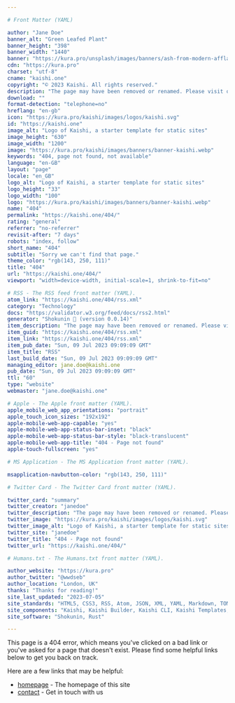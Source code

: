 ```yaml
---

# Front Matter (YAML)

author: "Jane Doe"
banner_alt: "Green Leafed Plant"
banner_height: "398"
banner_width: "1440"
banner: "https://kura.pro/unsplash/images/banners/ash-from-modern-afflatus-NQ6Lh81BTRs-unsplash.jpg"
cdn: "https://kura.pro"
charset: "utf-8"
cname: "kaishi.one"
copyright: "© 2023 Kaishi. All rights reserved."
description: "The page may have been removed or renamed. Please visit our homepage for more information."
download: ""
format-detection: "telephone=no"
hreflang: "en-gb"
icon: "https://kura.pro/kaishi/images/logos/kaishi.svg"
id: "https://kaishi.one"
image_alt: "Logo of Kaishi, a starter template for static sites"
image_height: "630"
image_width: "1200"
image: "https://kura.pro/kaishi/images/banners/banner-kaishi.webp"
keywords: "404, page not found, not available"
language: "en-GB"
layout: "page"
locale: "en_GB"
logo_alt: "Logo of Kaishi, a starter template for static sites"
logo_height: "33"
logo_width: "100"
logo: "https://kura.pro/kaishi/images/banners/banner-kaishi.webp"
name: "404"
permalink: "https://kaishi.one/404/"
rating: "general"
referrer: "no-referrer"
revisit-after: "7 days"
robots: "index, follow"
short_name: "404"
subtitle: "Sorry we can't find that page."
theme_color: "rgb(143, 250, 111)"
title: "404"
url: "https://kaishi.one/404/"
viewport: "width=device-width, initial-scale=1, shrink-to-fit=no"

# RSS - The RSS feed front matter (YAML).
atom_link: "https://kaishi.one/404/rss.xml"
category: "Technology"
docs: "https://validator.w3.org/feed/docs/rss2.html"
generator: "Shokunin 🦀 (version 0.0.14)"
item_description: "The page may have been removed or renamed. Please visit our homepage for more information."
item_guid: "https://kaishi.one/404/rss.xml"
item_link: "https://kaishi.one/404/rss.xml"
item_pub_date: "Sun, 09 Jul 2023 09:09:09 GMT"
item_title: "RSS"
last_build_date: "Sun, 09 Jul 2023 09:09:09 GMT"
managing_editor: jane.doe@kaishi.one
pub_date: "Sun, 09 Jul 2023 09:09:09 GMT"
ttl: "60"
type: "website"
webmaster: "jane.doe@kaishi.one"

# Apple - The Apple front matter (YAML).
apple_mobile_web_app_orientations: "portrait"
apple_touch_icon_sizes: "192x192"
apple-mobile-web-app-capable: "yes"
apple-mobile-web-app-status-bar-inset: "black"
apple-mobile-web-app-status-bar-style: "black-translucent"
apple-mobile-web-app-title: "404 - Page not found"
apple-touch-fullscreen: "yes"

# MS Application - The MS Application front matter (YAML).

msapplication-navbutton-color: "rgb(143, 250, 111)"

# Twitter Card - The Twitter Card front matter (YAML).

twitter_card: "summary"
twitter_creator: "janedoe"
twitter_description: "The page may have been removed or renamed. Please visit our homepage for more information."
twitter_image: "https://kura.pro/kaishi/images/logos/kaishi.svg"
twitter_image_alt: "Logo of Kaishi, a starter template for static sites"
twitter_site: "janedoe"
twitter_title: "404 - Page not found"
twitter_url: "https://kaishi.one/404/"

# Humans.txt - The Humans.txt front matter (YAML).

author_website: "https://kura.pro"
author_twitter: "@wwdseb"
author_location: "London, UK"
thanks: "Thanks for reading!"
site_last_updated: "2023-07-05"
site_standards: "HTML5, CSS3, RSS, Atom, JSON, XML, YAML, Markdown, TOML"
site_components: "Kaishi, Kaishi Builder, Kaishi CLI, Kaishi Templates, Kaishi Themes"
site_software: "Shokunin, Rust"

---
```


This page is a 404 error, which means you've clicked on a bad link or you've
asked for a page that doesn't exist. Please find some helpful links below to
get you back on track.

Here are a few links that may be helpful:

- [homepage](/) - The homepage of this site
- [contact](/contact/) - Get in touch with us
